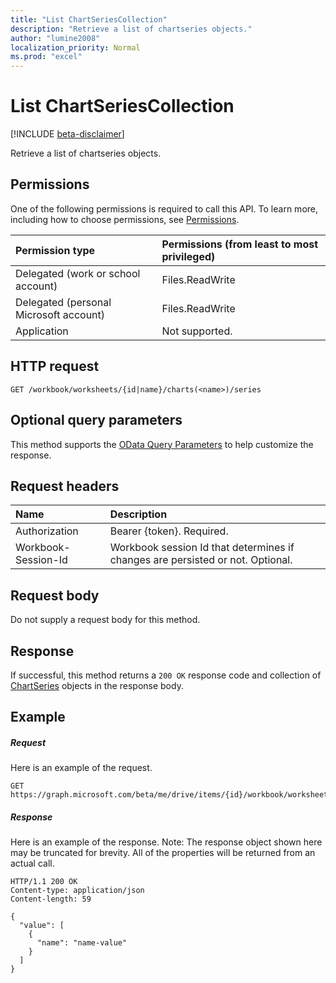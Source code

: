 ```yaml
---
title: "List ChartSeriesCollection"
description: "Retrieve a list of chartseries objects."
author: "lumine2008"
localization_priority: Normal
ms.prod: "excel"
---
```


# List ChartSeriesCollection

[!INCLUDE [beta-disclaimer](../../includes/beta-disclaimer.md)]

Retrieve a list of chartseries objects.
## Permissions
One of the following permissions is required to call this API. To learn more, including how to choose permissions, see [Permissions](/graph/permissions-reference).

|Permission type      | Permissions (from least to most privileged)              |
|:--------------------|:---------------------------------------------------------|
|Delegated (work or school account) | Files.ReadWrite    |
|Delegated (personal Microsoft account) | Files.ReadWrite    |
|Application | Not supported. |

## HTTP request
<!-- { "blockType": "ignored" } -->
```http
GET /workbook/worksheets/{id|name}/charts(<name>)/series
```
## Optional query parameters
This method supports the [OData Query Parameters](https://developer.microsoft.com/graph/docs/concepts/query_parameters) to help customize the response.

## Request headers
| Name      |Description|
|:----------|:----------|
| Authorization  | Bearer {token}. Required. |
| Workbook-Session-Id  | Workbook session Id that determines if changes are persisted or not. Optional.|

## Request body
Do not supply a request body for this method.

## Response

If successful, this method returns a `200 OK` response code and collection of [ChartSeries](../resources/chartseries.md) objects in the response body.
## Example
##### Request
Here is an example of the request.
<!-- {
  "blockType": "request",
  "name": "get_chartseriescollection"
}-->
```http
GET https://graph.microsoft.com/beta/me/drive/items/{id}/workbook/worksheets/{id|name}/charts(<name>)/series
```
##### Response
Here is an example of the response. Note: The response object shown here may be truncated for brevity. All of the properties will be returned from an actual call.
<!-- {
  "blockType": "response",
  "truncated": true,
  "@odata.type": "microsoft.graph.chartSeries",
  "isCollection": true
} -->
```http
HTTP/1.1 200 OK
Content-type: application/json
Content-length: 59

{
  "value": [
    {
      "name": "name-value"
    }
  ]
}
```

<!-- uuid: 8fcb5dbc-d5aa-4681-8e31-b001d5168d79
2015-10-25 14:57:30 UTC -->
<!--
{
  "type": "#page.annotation",
  "description": "List ChartSeriesCollection",
  "keywords": "",
  "section": "documentation",
  "tocPath": "",
  "suppressions": [
    "Error: /api-reference/beta/api/chartseries-list.md:\r\n      Exception processing links.\r\n    System.ArgumentException: Link Definition was null. Link text: !INCLUDE [beta-disclaimer](../../includes/beta-disclaimer.md)\r\n      at ApiDoctor.Validation.DocFile.get_LinkDestinations()\r\n      at ApiDoctor.Validation.DocSet.ValidateLinks(Boolean includeWarnings, String[] relativePathForFiles, IssueLogger issues, Boolean requireFilenameCaseMatch, Boolean printOrphanedFiles)"
  ]
}
-->
